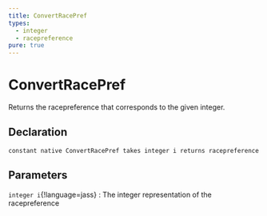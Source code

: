 ```yaml
---
title: ConvertRacePref
types:
  - integer
  - racepreference
pure: true
---
```


# ConvertRacePref
Returns the racepreference that corresponds to the given integer.

## Declaration

```jass
constant native ConvertRacePref takes integer i returns racepreference
```

## Parameters
`integer i`{!language=jass}
: The integer representation of the racepreference
